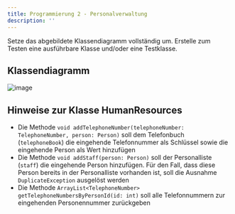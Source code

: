 ```yaml
---
title: Programmierung 2 - Personalverwaltung
description: ''
---
```


Setze das abgebildete Klassendiagramm vollständig um. Erstelle zum Testen eine ausführbare Klasse und/oder eine Testklasse.

## Klassendiagramm
![image](https://user-images.githubusercontent.com/47243617/207314769-6ce0ad07-7661-4935-a244-5f27136078fe.png)

## Hinweise zur Klasse HumanResources
- Die Methode `void addTelephoneNumber(telephoneNumber: TelephoneNumber, person: Person)` soll dem Telefonbuch (`telephoneBook`) die eingehende Telefonnummer als Schlüssel
 sowie die eingehende Person als Wert hinzufügen
- Die Methode `void addStaff(person: Person)` soll der Personalliste (`staff`) die eingehende Person hinzufügen. Für den Fall, dass diese Person bereits in der 
Personalliste vorhanden ist, soll die Ausnahme `DuplicateException` ausgelöst werden
- Die Methode `ArrayList<TelephoneNumber> getTelephoneNumbersByPersonId(id: int)` soll alle Telefonnummern zur eingehenden Personennummer zurückgeben
